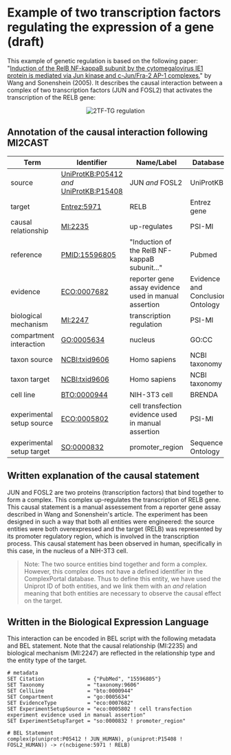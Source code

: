 #  Example of two transcription factors regulating the expression of a gene (draft)

This example of genetic regulation is based on the following paper: "[Induction of the RelB NF-kappaB subunit by the cytomegalovirus IE1 protein is mediated via Jun kinase and c-Jun/Fra-2 AP-1 complexes.](https://dx.doi.org/10.1128%2FJVI.79.1.95-105.2005)" by Wang and Sonenshein (2005). It describes the causal interaction between a complex of two transcription factors (JUN and FOSL2) that activates the transcription of the RELB gene:

<p align="center">
  <img src="https://github.com/vtoure/MI2CAST/blob/master/images/2tf-tg.svg" alt="2TF-TG regulation"/>
</p>


## Annotation of the causal interaction following MI2CAST

| Term | Identifier | Name/Label | Database |
|---|---|---|---|
| source | [UniProtKB:P05412](https://www.uniprot.org/uniprot/P05412) *and* [UniProtKB:P15408](https://www.uniprot.org/uniprot/P15408) | JUN *and* FOSL2 | UniProtKB |
| target | [Entrez:5971](https://www.ncbi.nlm.nih.gov/gene/5971) | RELB | Entrez gene |
| causal relationship | [MI:2235](http://purl.obolibrary.org/obo/MI_2235) | up-regulates | PSI-MI |
| reference | [PMID:15596805](https://www.ncbi.nlm.nih.gov/pubmed/15596805) | "Induction of the RelB NF-kappaB subunit..." | Pubmed |
| evidence | [ECO:0007682](http://purl.obolibrary.org/obo/ECO_0007682) | reporter gene assay evidence used in manual assertion | Evidence and Conclusion Ontology  |
| biological mechanism | [MI:2247](http://purl.obolibrary.org/obo/MI_2247) | transcription regulation | PSI-MI |
| compartment interaction | [GO:0005634]( http://purl.obolibrary.org/obo/GO_0005634) | nucleus | GO:CC |
| taxon source | [NCBI:txid9606](http://purl.obolibrary.org/obo/NCBITaxon_9606) | Homo sapiens | NCBI taxonomy |
| taxon target | [NCBI:txid9606](http://purl.obolibrary.org/obo/NCBITaxon_9606) | Homo sapiens | NCBI taxonomy |
| cell line | [BTO:0000944](http://purl.obolibrary.org/obo/BTO_0000944) | NIH-3T3 cell | BRENDA |
| experimental setup source | [ECO:0005802](http://purl.obolibrary.org/obo/ECO_0005802) | cell transfection evidence used in manual assertion | PSI-MI |
| experimental setup target | [SO:0000832](http://purl.obolibrary.org/obo/SO_0000832) | promoter_region | Sequence Ontology |


## Written explanation of the causal statement

JUN and FOSL2 are two proteins (transcription factors) that bind together to form a complex. This complex up-regulates the transcription of RELB gene. This causal statement is a manual assessement from a reporter gene assay described in Wang and Sonenshein's article. The experiment has been designed in such a way that both all entities were engineered: the source entities were both overexpressed and the target (RELB) was represented by its promoter regulatory region, which is involved in the transcription process. This causal statement has been observed in human, specifically in this case, in the nucleus of a NIH-3T3 cell.

> Note: The two source entities bind together and form a complex. However, this complex does not have a defined identifier in the ComplexPortal database. Thus to define this entity, we have used the Uniprot ID of both entities, and we link them with an *and* relation meaning that both entities are necessary to observe the causal effect on the target.

## Written in the Biological Expression Language

This interaction can be encoded in BEL script with the following
metadata and BEL statement. Note that the causal relationship (MI:2235) and
biological mechanism (MI:2247) are reflected in the relationship
type and the entity type of the target.

```bel
# metadata
SET Citation              = {"PubMed", "15596805"}
SET Taxonomy              = "taxonomy:9606"
SET CellLine              = "bto:0000944"
SET Compartment           = "go:0005634"
SET EvidenceType          = "eco:0007682"
SET ExperimentSetupSource = "eco:0005802 ! cell transfection experiment evidence used in manual assertion"
SET ExperimentSetupTarget = "so:0000832 ! promoter_region"

# BEL Statement
complex(p(uniprot:P05412 ! JUN_HUMAN), p(uniprot:P15408 ! FOSL2_HUMAN)) -> r(ncbigene:5971 ! RELB)
```
